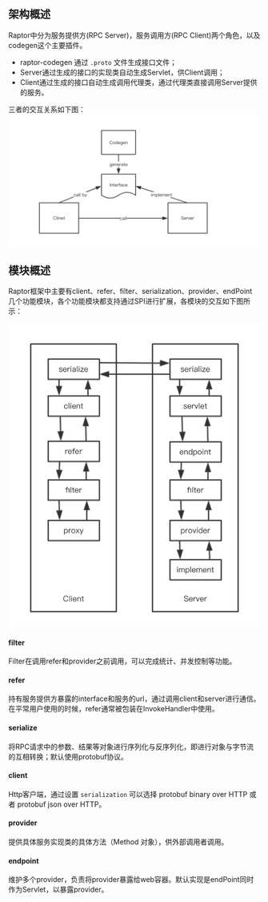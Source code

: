 ## 架构概述
Raptor中分为服务提供方(RPC Server)，服务调用方(RPC Client)两个角色，以及codegen这个主要插件。

* raptor-codegen 通过 `.proto` 文件生成接口文件；
* Server通过生成的接口的实现类自动生成Servlet，供Client调用；
* Client通过生成的接口自动生成调用代理类，通过代理类直接调用Server提供的服务。


三者的交互关系如下图：
![](assets/zh_userguide-7f7ca752.png)


## 模块概述

Raptor框架中主要有client、refer、filter、serialization、provider、endPoint 几个功能模块，各个功能模块都支持通过SPI进行扩展，各模块的交互如下图所示：


![](assets/zh_userguide-44fdce8c.png)


#### filter
Filter在调用refer和provider之前调用，可以完成统计、并发控制等功能。

#### refer
持有服务提供方暴露的interface和服务的url，通过调用client和server进行通信。在平常用户使用的时候，refer通常被包装在InvokeHandler中使用。

#### serialize
将RPC请求中的参数、结果等对象进行序列化与反序列化，即进行对象与字节流的互相转换；默认使用protobuf协议。

#### client
Http客户端，通过设置 `serialization` 可以选择 protobuf binary over HTTP 或者 protobuf json over HTTP。

#### provider
提供具体服务实现类的具体方法（Method 对象），供外部调用者调用。

#### endpoint
维护多个provider，负责将provider暴露给web容器。默认实现是endPoint同时作为Servlet，以暴露provider。
